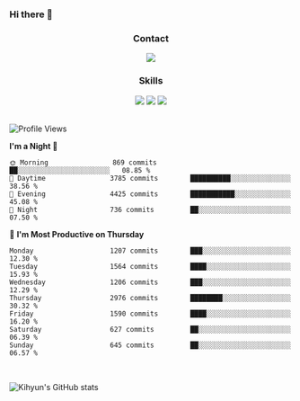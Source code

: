 ### Hi there 👋

<!--
**Key5771/Key5771** is a ✨ _special_ ✨ repository because its `README.md` (this file) appears on your GitHub profile.

Here are some ideas to get you started:

- 🔭 I’m currently working on ...
- 🌱 I’m currently learning ...
- 👯 I’m looking to collaborate on ...
- 🤔 I’m looking for help with ...
- 💬 Ask me about ...
- 📫 How to reach me: ...
- 😄 Pronouns: ...
- ⚡ Fun fact: ...
-->

<h3 align="center">Contact</h3>
<div align="center">
  <a href="mailto:ksj57715@gmail.com"><img src="https://img.shields.io/badge/Gmail-D14836?style=for-the-badge&logo=gmail&logoColor=white"/></a>
</div>

<h3 align="center">Skills</h3>
<div align="center">
  <img src="https://img.shields.io/badge/iOS-000000?style=for-the-badge&logo=ios&logoColor=white"/>
  <img src="https://img.shields.io/badge/Swift-FA7343?style=for-the-badge&logo=swift&logoColor=white"/>
  <img src="https://img.shields.io/badge/Xcode-007ACC?style=for-the-badge&logo=Xcode&logoColor=white"/>
</div>

<br>

<!--START_SECTION:waka-->
![Profile Views](http://img.shields.io/badge/Profile%20Views-0-blue)

**I'm a Night 🦉** 

```text
🌞 Morning                869 commits         ██░░░░░░░░░░░░░░░░░░░░░░░   08.85 % 
🌆 Daytime                3785 commits        ██████████░░░░░░░░░░░░░░░   38.56 % 
🌃 Evening                4425 commits        ███████████░░░░░░░░░░░░░░   45.08 % 
🌙 Night                  736 commits         ██░░░░░░░░░░░░░░░░░░░░░░░   07.50 % 
```
📅 **I'm Most Productive on Thursday** 

```text
Monday                   1207 commits        ███░░░░░░░░░░░░░░░░░░░░░░   12.30 % 
Tuesday                  1564 commits        ████░░░░░░░░░░░░░░░░░░░░░   15.93 % 
Wednesday                1206 commits        ███░░░░░░░░░░░░░░░░░░░░░░   12.29 % 
Thursday                 2976 commits        ████████░░░░░░░░░░░░░░░░░   30.32 % 
Friday                   1590 commits        ████░░░░░░░░░░░░░░░░░░░░░   16.20 % 
Saturday                 627 commits         ██░░░░░░░░░░░░░░░░░░░░░░░   06.39 % 
Sunday                   645 commits         ██░░░░░░░░░░░░░░░░░░░░░░░   06.57 % 
```



<!--END_SECTION:waka-->

<br>


![Kihyun's GitHub stats](https://github-readme-stats.vercel.app/api?username=key5771&show_icons=true&theme=radical)
